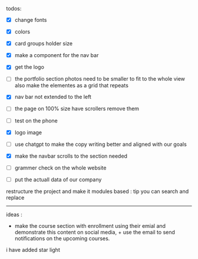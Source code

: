 todos:

- [x] change fonts
- [x] colors
- [x] card groups holder size
- [x] make a component for the nav bar
- [x] get the logo 
- [ ] the portfolio section photos need to be smaller to fit to the whole view also make the elementes as a  grid that repeats 
- [x] nav bar not extended to the left 
- [ ] the page on 100% size have scrollers remove them 
- [ ] test on the phone 
- [x] logo image 
- [ ] use chatgpt to make the copy writing better and aligned with our goals 
- [x] make the navbar scrolls to the section needed 
- [ ] grammer check on the whole website 
- [ ] put the actuall data of our company 




restructure the project and make it modules based :
tip you can search and replace 




-----
 ideas : 
- make the course section with enrollment using their emial and demonstrate this content on social media, + use the email to send notifications on the upcoming courses. 

i have added star light